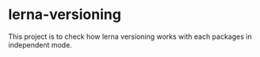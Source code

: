 # lerna-versioning
This project is to check how lerna versioning works with each packages in independent mode.
